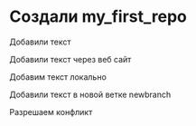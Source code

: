 ﻿# Создали my_first_repo

Добавили текст

Добавили текст через веб сайт

Добавим текст локально

Добавили текст в новой ветке newbranch

Разрешаем конфликт
